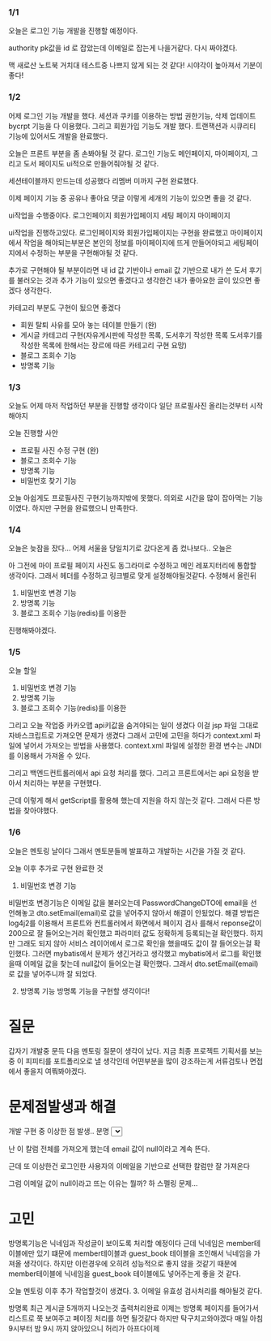 ### 1/1

오늘은 로그인 기능 개발을 진행할 예정이다. 

authority pk값을 id 로 잡았는데 이메일로 잡는게 나을거같다. 다시 짜야겠다. 

맥 새로산 노트북 거치대 테스트중 나쁘지 않게 되는 것 같다! 시야각이 높아져서 기분이 좋다!


### 1/2

어제 로그인 기능 개발을 했다. 세션과 쿠키를 이용하는 방법 권한기능, 삭제 업데이트 
bycrpt 기능을 다 이용했다. 
그리고 회원가입 기능도 개발 했다. 
트랜잭션과 시큐리티 기능에 있어서도 개발을 완료했다. 

오늘은 프론트 부분을 좀 손봐야될 것 같다. 
로그인 기능도 메인페이지, 마이페이지, 
그리고 도서 페이지도 ui적으로 만들어줘야될 것 같다. 

세션테이블까지 만드는데 성공했다 리멤버 미까지 구현 완료했다. 

이제 페이지 기능 중 공유나 좋아요 댓글 이렇게 세개의 기능이 있으면 좋을 것 같다. 

ui작업을 수행중이다. 
로그인페이지
회원가입페이지
세팅 페이지
마이페이지

ui작업을 진행하고있다. 
로그인페이지와 회원가입페이지는 구현을 완료했고 
마이페이지에서 작업을 해야되는부분은
본인의 정보를 마이페이지에 뜨게 만들어야되고 
세팅페이지에서 수정하는 부분을 구현해야될 것 같다. 

추가로 구현해야 될 부분이라면 내 id 값 기반이나 email 값 기반으로 내가 쓴 도서 후기를 
불러오는 것과
추가 기능이 있으면 좋겠다고 생각한건 내가 좋아요한 글이 있으면 좋겠다 생각한다. 

카테고리 부분도 구현이 됬으면 좋겠다

- 회원 탈퇴 사유를 모아 놓는 테이블 만들기 (완)
- 게시글 카테고리 구현(자유게시판에 작성한 목록, 도서후기 작성한 목록 도서후기를 작성한 목록에 한해서는 장르에 따른 카테고리 구현 요망)
- 블로그 조회수 기능
- 방명록 기능 


### 1/3

오늘도 어제 마저 작업하던 부분을 진행할 생각이다 일단 프로필사진 올리는것부터 시작해야지

오늘 진행할 사안
- 프로필 사진 수정 구현 (완)
- 블로그 조회수 기능
- 방명록 기능
- 비밀번호 찾기 기능

오늘 아쉽게도 프로필사진 구현기능까지밖에 못했다. 
의외로 시간을 많이 잡아먹는 기능이였다. 하지만 구현을 완료했으니 만족한다.


### 1/4

오늘은 늦잠을 잤다... 어제 서울을 당일치기로 갔다온게 좀 컸나보다..
오늘은 

아 그전에 마이 프로필 페이지 사진도 동그라미로 수정하고
메인 레포지터리에 통합할 생각이다. 그래서 헤더를 수정하고 링크별로 맞게 설정해야될것같다.
수정해서 올린뒤 

1. 비밀번호 변경 기능
2. 방명록 기능
3. 블로그 조회수 기능(redis)를 이용한

진행해봐야겠다. 


### 1/5

오늘 할일
1. 비밀번호 변경 기능
2. 방명록 기능
3. 블로그 조회수 기능(redis)를 이용한

그리고 오늘 작업중 카카오맵 api키값을 숨겨야되는 일이 생겼다
이걸 jsp 파일 그대로 자바스크립트로 가져오면 문제가 생겼다 
그래서 고민에 고민을 하다가 
context.xml 파일에 넣어서 가져오는 방법을 사용했다.
context.xml 파일에 설정한 환경 변수는 JNDI를 이용해서 가져올 수 있다.

그리고 백엔드컨트롤러에서 api 요청 처리를 했다. 
그리고 프론트에서는 api 요청을 받아서 처리하는 부분을 구현했다.

근데 이렇게 해서 getScript를 활용해 했는데 지원을 하지 않는것 같다. 
그래서 다른 방법을 찾아야했다. 

### 1/6

오늘은 멘토링 날이다 그래서 멘토분들께 발표하고 개발하는 시간을 가질 것 같다. 

오늘 이후 추가로 구현 완료한 것
1. 비밀번호 변경 기능

비밀번호 변경기능은 이메일 값을 불러오는데 PasswordChangeDTO에 email을 선언해놓고
dto.setEmail(email)로 값을 넣어주지 않아서 해결이 안됬었다. 
해결 방법은 log4j2를 이용해서 프론트와 컨트롤러에서 화면에서 페이지 검사 를해서 
reponse값이 200으로 잘 들어오는거러 확인했고 파라미터 값도 정확하게 등록되는걸 확인했다. 
하지만 그래도 되지 않아 서비스 레이어에서 로그로 확인을 했을때도 값이 잘 들어오는걸 확인했다.
그러면 mybatis에서 문제가 생긴거라고 생각했고 mybatis에서 로그를 확인했을때
이메일 값을 찾는데 null값이 들어오는걸 확인했다. 
그래서 dto.setEmail(email)로 값을 넣어주니까 잘 되었다.

2. 방명록 기능
방명록 기능을 구현할 생각이다!

# 질문 
갑자기 개발중 문득 다음 멘토링 질문이 생각이 났다. 지금 최종 프로젝트 기획서를 보는중
이 피피티를 포트폴리오로 낼 생각인데 어떤부분을 많이 강조하는게 서류검토나 면접에서 좋을지
여쭤봐야겠다. 

# 문제점발생과 해결
개발 구현 중 이상한 점 발생.. 분명
<select id="getEntriesByEmail" parameterType="string" resultType="guestBookVO">
SELECT * FROM guest_book
WHERE recipient_email = #{email}
</select>

난 이 칼럼 전체를 가져오게 했는데 
email 값이 null이라고 계속 뜬다.

근데 또 이상한건 로그인한 사용자의 이메일을 기반으로 선택한 칼럼만 잘 가져온다

그럼 이메일 값이 null이라고 뜨는 이유는 뭘까?
하 스펠링 문제...

# 고민
방명록기능은 닉네임과 작성글이 보이도록 처리할 예정이다 근데 닉네임은 member테이블에만 있기 떄문에
member테이블과 guest_book 테이블을 조인해서 닉네임을 가져올 생각이다.
하지만 이런경우에 오히려 성능적으로 좋지 않을 것같기 때문에 
member테이블에 닉네임을 guest_book 테이블에도 넣어주는게 좋을 것 같다.

오늘 멘토링 이후 추가 작업할것이 생겼다. 
3. 이메일 유효성 검사처리를 해야될것 같다.

방명록 최근 게시글 5개까지 나오는것 출력처리완료
이제는 방명록 페이지를 들어가서 리스트로 쭉 보여주고 페이징 처리를 하면 될것같다
하지만 탁구치고와야겠다 매일 아침9시부터 밤 9시 까지 앉아있으니 허리가 아프다이제

















































